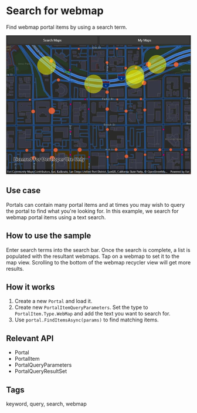 # Search for webmap

Find webmap portal items by using a search term.

![Image of search for webmap](searchportalmaps.jpg)

## Use case

Portals can contain many portal items and at times you may wish to query the portal to find what you're looking for. In this example, we search for webmap portal items using a text search.

## How to use the sample

Enter search terms into the search bar. Once the search is complete, a list is populated with the resultant webmaps. Tap on a webmap to set it to the map view. Scrolling to the bottom of the webmap recycler view will get more results.

## How it works

1. Create a new `Portal` and load it.
2. Create new `PortalItemQueryParameters`. Set the type to `PortalItem.Type.WebMap` and add the text you want to search for.
3. Use `portal.FindItemsAsync(params)` to find matching items.

## Relevant API

* Portal
* PortalItem
* PortalQueryParameters
* PortalQueryResultSet

## Tags

keyword, query, search, webmap